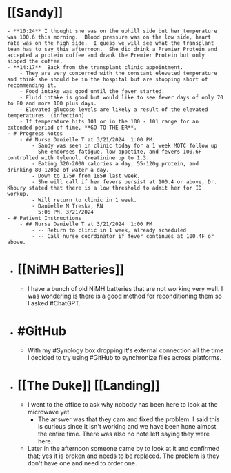 # [[Sandy]]
	- **10:24** I thought she was on the uphill side but her temperature was 100.6 this morning.  Blood pressure was on the low side, heart rate was on the high side.  I guess we will see what the transplant team has to say this afternoon.  She did drink a Premier Protein and accepted a protein coffee and drank the Premier Protein but only sipped the coffee.
	- **14:17**  Back from the transplant clinic appointment.
		- They are very concerned with the constant elevated temperature and think she should be in the hospital but are stopping short of recommending it.
		- Food intake was good until the fever started.
		- Fluid intake is good but would like to see fewer days of only 70 to 80 and more 100 plus days.
		- Elevated glucose levels are likely a result of the elevated temperatures. (infection)
		- If temperature hits 101 or in the 100 - 101 range for an extended period of time, **GO TO THE ER**.
	- # Progress Notes
		- ## Nurse Danielle T at 3/21/2024  1:00 PM
			- Sandy was seen in clinic today for a 1 week MOTC follow up
			- She endorses fatigue, low appetite, and fevers 100.6F controlled with tylenol. Creatinine up to 1.3.
			- Eating 320-2000 calories a day, 55-120g protein, and drinking 80-120oz of water a day.
			- Down to 175# from 185# last week.
			- She will call if her fevers persist at 100.4 or above, Dr. Khoury stated that there is a low threshold to admit her for ID workup.
			- Will return to clinic in 1 week.
			- Danielle M Treska, RN
			  5:06 PM, 3/21/2024
	- # Patient Instructions
		- ## Nurse Danielle T at 3/21/2024  1:00 PM
			- -- Return to clinic in 1 week, already scheduled
			- -- Call nurse coordinator if fever continues at 100.4F or above.
- # [[NiMH Batteries]]
	- I have a bunch of old NiMH batteries that are not working very well.  I was wondering is there is a good method for reconditioning them so I asked #ChatGPT.
- # #GitHub
	- With my #Synology box dropping it's external connection all the time I decided to try using #GitHub to synchronize files across platforms.
- # [[The Duke]] [[Landing]]
	- I went to the office to ask why nobody has been here to look at the microwave yet.
		- The answer was that they cam and fixed the problem.  I said this is curious since it isn't working and we have been hone almost the entire time.  There was also no note left saying they were here.
	- Later in the afternoon someone came by to look at it and confirmed that; yes it is broken and needs to be replaced.  The problem is they don't have one and need to order one.